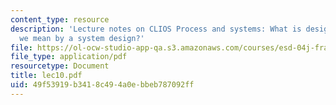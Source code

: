 ```yaml
---
content_type: resource
description: 'Lecture notes on CLIOS Process and systems: What is design? What do
  we mean by a system design?'
file: https://ol-ocw-studio-app-qa.s3.amazonaws.com/courses/esd-04j-frameworks-and-models-in-engineering-systems-engineering-system-design-spring-2007/49f53919b3418c494a0ebbeb787092ff_lec10.pdf
file_type: application/pdf
resourcetype: Document
title: lec10.pdf
uid: 49f53919-b341-8c49-4a0e-bbeb787092ff
---
```

